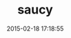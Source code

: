 ---
layout: post
title:  "saucy"
repo:   "thoughtbot/saucy"
date:   2015-02-18 17:18:55
gemurl: http://github.com/thoughtbot/saucy
---